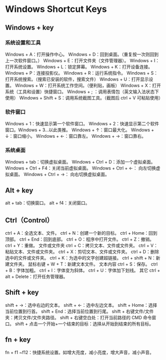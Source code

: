 # Windows Shortcut Keys

## Windows + key

### 系统设置和工具

Windows + A：打开操作中心。
Windows + D：回到桌面。（重复按一次则回到上一次软件窗口。）
Windows + E：打开文件夹（文件管理器）。
Windows + I：打开系统设置。
Windows + L：锁定屏幕。
Windows + K：打开设备连接。
Windows + P：连接投影仪。
Windows + R：运行系统指令。
Windows + S：打开系统搜索。（搜索已安装的软件，搜索文件）
Windows + U：打开显示设置。
Windows + W：打开系统工作空间。（便利贴，画板）
Windows + X：打开系统（工具和设置）快捷窗口。
Windows + ; ：调用表情包（英文输入法状态下使用）
Windows + Shift + S：调用系统截图工具。（截图后 ctrl + V 可粘贴使用）

### 软件窗口

Windows + 1：快速显示第一个软件窗口。
Windows + 2：快速显示第二个软件窗口。Windows + 3...以此类推。
Windows + ↑：窗口最大化。
Windows + ↓：窗口缩小。
Windows + ←：窗口靠左。
Windows + →：窗口靠右。

### 系统桌面

Windows + tab：切换虚拟桌面。
Windows + Ctrl + D：添加一个虚拟桌面。
Windows + Ctrl + F4：关闭当前虚拟桌面。
Windows + Ctrl + ←： 向左切换虚拟桌面。
Windows + Ctrl + →： 向右切换虚拟桌面。

## Alt + key

alt + tab：切换窗口。
alt + f4：关闭窗口。

## Ctrl（Control）

ctrl + A：全选文本、文件。
ctrl + N：创建一个新的目标。
ctrl + Home：回到顶部。
ctrl + End：回到底部。
ctrl + O：程序中打开文件。
ctrl + Z：撤销。
ctrl + Y：重做。
文件或文件夹
ctrl + C：拷贝文本、文件或文件夹。
ctrl + V：粘贴文本、文件或文件夹。
ctrl + X：剪切文本、文件或文件夹。
ctrl + D：删除选中的文件或文件夹。
ctrl + K：为选中的文字创建超链接。
ctrl + shift + N：新建文件夹。
鼠标右键 + W + T：新建文本文件。
文本内容
ctrl + S：保存。
ctrl + B：字体加粗。
ctrl + I：字体变为斜体。
ctrl + U：字体加下划线。
其它
ctrl + alt + Delete：打开任务管理器。

## Shift + key

shift + →：选中右边的文本。
shift + ←：选中左边文本。
shift + Home：选择当前位置到行首。
shift + End：选择当前位置到行尾。 
shift + 右键文件/文件夹：拷贝文件/文件夹路径。
shift + 右键空白处：打开当前路径的 CMD 命令窗口。
shift + 点击一个开始+一个结束的目标：选择从开始到结束的所有目标。

## fn + key

fn + f1 ~f12：快捷系统设置。如增大亮度，减小亮度，增大声音，减小声音。